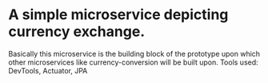 # A simple microservice depicting currency exchange.
Basically this microservice is the building block of the prototype upon which other microservices like currency-conversion will be built upon. Tools used: DevTools, Actuator, JPA
